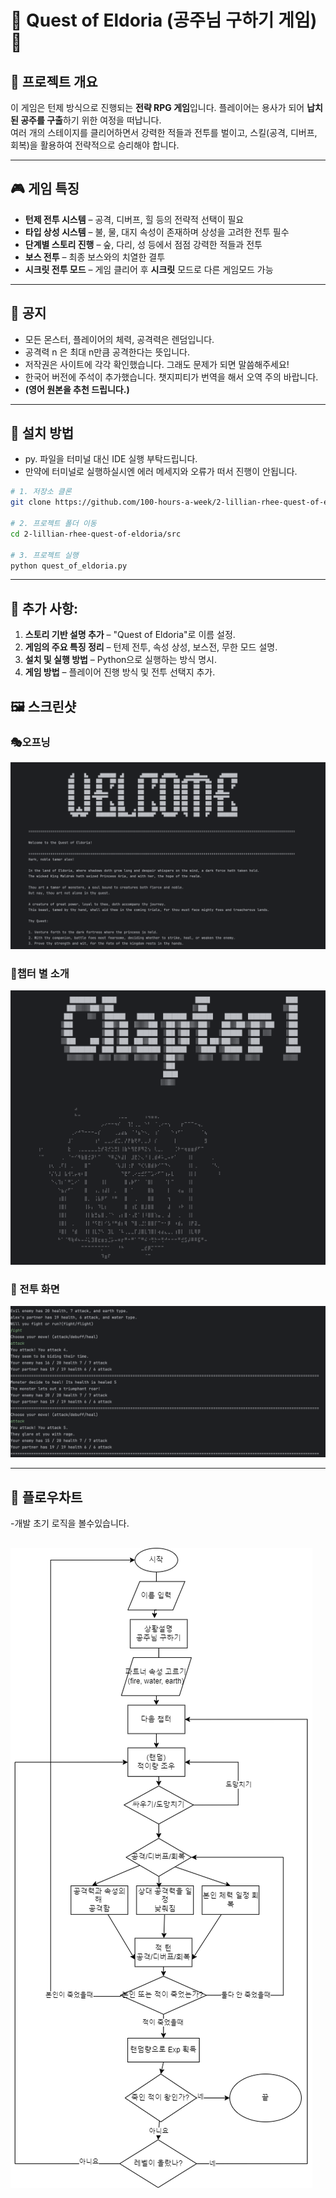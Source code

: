# 🏰 Quest of Eldoria (공주님 구하기 게임) 🏹

## 📖 프로젝트 개요  
이 게임은 턴제 방식으로 진행되는 **전략 RPG 게임**입니다. 플레이어는 용사가 되어 **납치된 공주를 구출**하기 위한 여정을 떠납니다.  
여러 개의 스테이지를 클리어하면서 강력한 적들과 전투를 벌이고, 스킬(공격, 디버프, 회복)을 활용하여 전략적으로 승리해야 합니다.  

---

## 🎮 게임 특징  
- **턴제 전투 시스템** – 공격, 디버프, 힐 등의 전략적 선택이 필요  
- **타입 상성 시스템** – 불, 물, 대지 속성이 존재하며 상성을 고려한 전투 필수  
- **단계별 스토리 진행** – 숲, 다리, 성 등에서 점점 강력한 적들과 전투  
- **보스 전투** – 최종 보스와의 치열한 결투  
- **시크릿 전투 모드** – 게임 클리어 후 **시크릿** 모드로 다른 게임모드 가능  

---
## 📝 공지
- 모든 몬스터, 플레이어의 체력, 공격력은 렌덤입니다. 
- 공격력 n 은 최대 n만큼 공격한다는 뜻입니다.
- 저작권은 사이트에 각각 확인했습니다. 그래도 문제가 되면 말씀해주세요!
- 한국어 버전에 주석이 추가했습니다. 챗지피티가 번역을 해서 오역 주의 바랍니다.
- **(영어 원본을 추천 드립니다.)**
---
## 🔧 설치 방법  
- py. 파일을 터미널 대신 IDE 실행 부탁드립니다.
- 만약에 터미널로 실행하실시엔 에러 메세지와 오류가 떠서 진행이 안됩니다. 
```bash
# 1. 저장소 클론
git clone https://github.com/100-hours-a-week/2-lillian-rhee-quest-of-eldoria.git

# 2. 프로젝트 폴더 이동
cd 2-lillian-rhee-quest-of-eldoria/src

# 3. 프로젝트 실행
python quest_of_eldoria.py
```
---
## 🔹 추가 사항:
1. **스토리 기반 설명 추가** – "Quest of Eldoria"로 이름 설정.
2. **게임의 주요 특징 정리** – 턴제 전투, 속성 상성, 보스전, 무한 모드 설명.
3. **설치 및 실행 방법** – Python으로 실행하는 방식 명시.
4. **게임 방법** – 플레이어 진행 방식 및 전투 선택지 추가.

## 🖼️ 스크린샷  
### 🎭오프닝
![오프닝](/screenshots/welcome.png) 

### 🌲챕터 별 소개

![챕터 1 예시](screenshots/chapter_1.png)
### 🏹 전투 화면  
![전투 화면](screenshots/fight_sequence.png)  

---
## 📜 플로우차트
-개발 초기 로직을 볼수있습니다.

![플로우차트](screenshots/flowchart.png)  
---
